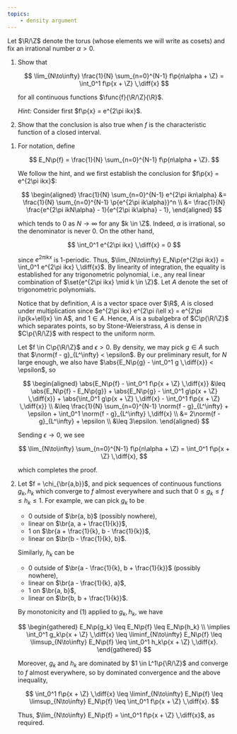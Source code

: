 ```yaml
---
topics:
    - density argument
---
```


<problem>

Let $\R/\Z$ denote the torus (whose elements we will write as cosets) and fix an irrational number $\alpha > 0$.

1. Show that

    $$
    \lim_{N\to\infty} \frac{1}{N} \sum_{n=0}^{N-1} f\p{n\alpha + \Z} = \int_0^1 f\p{x + \Z} \,\diff{x}
    $$

    for all continuous functions $\func{f}{\R/\Z}{\R}$.

    _Hint:_ Consider first $f\p{x} = e^{2\pi ikx}$.

2. Show that the conclusion is also true when $f$ is the characteristic function of a closed interval.

</problem>

<solution>

1. For notation, define

    $$
    E_N\p{f} = \frac{1}{N} \sum_{n=0}^{N-1} f\p{n\alpha + \Z}.
    $$

    We follow the hint, and we first establish the conclusion for $f\p{x} = e^{2\pi ikx}$:

    $$
    \begin{aligned}
       \frac{1}{N} \sum_{n=0}^{N-1} e^{2\pi ikn\alpha}
           &= \frac{1}{N} \sum_{n=0}^{N-1} \p{e^{2\pi ik\alpha}}^n \\
           &= \frac{1}{N} \frac{e^{2\pi ikN\alpha} - 1}{e^{2\pi ik\alpha} - 1},
    \end{aligned}
    $$

    which tends to $0$ as $N \to \infty$ for any $k \in \Z$. Indeed, $\alpha$ is irrational, so the denominator is never $0$. On the other hand,

    $$
    \int_0^1 e^{2\pi ikx} \,\diff{x} = 0
    $$

    since $e^{2\pi ikx}$ is $1$-periodic. Thus, $\lim_{N\to\infty} E_N\p{e^{2\pi ikx}} = \int_0^1 e^{2\pi ikx} \,\diff{x}$. By linearity of integration, the equality is established for any trigonometric polynomial, i.e., any real linear combination of $\set{e^{2\pi ikx} \mid k \in \Z}$. Let $A$ denote the set of trigonometric polynomials.

    Notice that by definition, $A$ is a vector space over $\R$, $A$ is closed under multiplication since $e^{2\pi ikx} e^{2\pi i\ell x} = e^{2\pi i\p{k+\ell}x} \in A$, and $1 \in A$. Hence, $A$ is a subalgebra of $C\p{\R/\Z}$ which separates points, so by Stone-Weierstrass, $A$ is dense in $C\p{\R/\Z}$ with respect to the uniform norm.

    Let $f \in C\p{\R/\Z}$ and $\epsilon > 0$. By density, we may pick $g \in A$ such that $\norm{f - g}_{L^\infty} < \epsilon$. By our preliminary result, for $N$ large enough, we also have $\abs{E_N\p{g} - \int_0^1 g \,\diff{x}} < \epsilon$, so

    $$
    \begin{aligned}
        \abs{E_N\p{f} - \int_0^1 f\p{x + \Z} \,\diff{x}}
            &\leq \abs{E_N\p{f} - E_N\p{g}} + \abs{E_N\p{g} - \int_0^1 g\p{x + \Z} \,\diff{x}} + \abs{\int_0^1 g\p{x + \Z} \,\diff{x} - \int_0^1 f\p{x + \Z} \,\diff{x}} \\
            &\leq \frac{1}{N} \sum_{n=0}^{N-1} \norm{f - g}_{L^\infty} + \epsilon + \int_0^1 \norm{f - g}_{L^\infty} \,\diff{x} \\
            &= 2\norm{f - g}_{L^\infty} + \epsilon \\
            &\leq 3\epsilon.
    \end{aligned}
    $$

    Sending $\epsilon \to 0$, we see

    $$
    \lim_{N\to\infty} \sum_{n=0}^{N-1} f\p{n\alpha + \Z} = \int_0^1 f\p{x + \Z} \,\diff{x},
    $$

    which completes the proof.

2. Let $f = \chi_{\br{a,b}}$, and pick sequences of continuous functions $g_k, h_k$ which converge to $f$ almost everywhere and such that $0 \leq g_k \leq f \leq h_k \leq 1$. For example, we can pick $g_k$ to be

    - $0$ outside of $\br{a, b}$ (possibly nowhere),
    - linear on $\br{a, a + \frac{1}{k}}$,
    - $1$ on $\br{a + \frac{1}{k}, b - \frac{1}{k}}$,
    - linear on $\br{b - \frac{1}{k}, b}$.

    Similarly, $h_k$ can be

    - $0$ outside of $\br{a - \frac{1}{k}, b + \frac{1}{k}}$ (possibly nowhere),
    - linear on $\br{a - \frac{1}{k}, a}$,
    - $1$ on $\br{a, b}$,
    - linear on $\br{b, b + \frac{1}{k}}$.

    By monotonicity and (1) applied to $g_k, h_k$, we have

    $$
    \begin{gathered}
      E_N\p{g_k} \leq E_N\p{f} \leq E_N\p{h_k} \\
      \implies \int_0^1 g_k\p{x + \Z} \,\diff{x}
        \leq \liminf_{N\to\infty} E_N\p{f}
        \leq \limsup_{N\to\infty} E_N\p{f}
        \leq \int_0^1 h_k\p{x + \Z} \,\diff{x}.
    \end{gathered}
    $$

    Moreover, $g_k$ and $h_k$ are dominated by $1 \in L^1\p{\R/\Z}$ and converge to $f$ almost everywhere, so by dominated convergence and the above inequality,

    $$
    \int_0^1 f\p{x + \Z} \,\diff{x}
        \leq \liminf_{N\to\infty} E_N\p{f}
        \leq \limsup_{N\to\infty} E_N\p{f}
        \leq \int_0^1 f\p{x + \Z} \,\diff{x}.
    $$

    Thus, $\lim_{N\to\infty} E_N\p{f} = \int_0^1 f\p{x + \Z} \,\diff{x}$, as required.

</solution>
